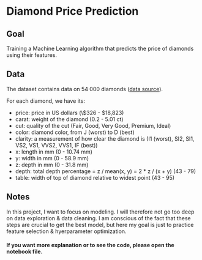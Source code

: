 # Diamond Price Prediction

## Goal
Training a Machine Learning algorithm that predicts the price of diamonds using their features.

## Data
The dataset contains data on 54 000 diamonds ([data source](https://www.kaggle.com/shivam2503/diamonds)).

For each diamond, we have its:
* price: price in US dollars (\\$326 - $18,823)
* carat: weight of the diamond (0.2 - 5.01 ct)
* cut: quality of the cut (Fair, Good, Very Good, Premium, Ideal)
* color: diamond color, from J (worst) to D (best)
* clarity: a measurement of how clear the diamond is (I1 (worst), SI2, SI1, VS2, VS1, VVS2, VVS1, IF (best))
* x: length in mm (0 - 10.74 mm)
* y: width in mm (0 - 58.9 mm)
* z: depth in mm (0 - 31.8 mm)
* depth: total depth percentage = z / mean(x, y) = 2 * z / (x + y) (43 - 79)
* table: width of top of diamond relative to widest point (43 - 95)

## Notes
In this project, I want to focus on modeling.
I will therefore not go too deep on data exploration & data cleaning.
I am conscious of the fact that these steps are crucial to get the best model, but here my goal is just to practice feature selection & hyerparameter optimization.

#### If you want more explanation or to see the code, please open the notebook file.